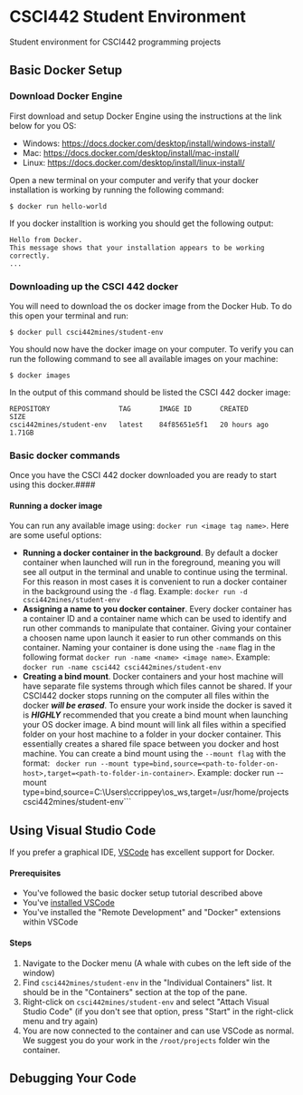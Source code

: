 # CSCI442 Student Environment
Student environment for CSCI442 programming projects
## Basic Docker Setup
### Download Docker Engine
First download and setup Docker Engine using the instructions at the link below for you OS:
- Windows: https://docs.docker.com/desktop/install/windows-install/
- Mac: https://docs.docker.com/desktop/install/mac-install/
- Linux: https://docs.docker.com/desktop/install/linux-install/

Open a new terminal on your computer and verify that your docker installation is working by running the following command:
```
$ docker run hello-world
```
If you docker installtion is working you should get the following output:
```
Hello from Docker.
This message shows that your installation appears to be working correctly.
...
```

### Downloading up the CSCI 442 docker
You will need to download the os docker image from the Docker Hub. To do this open your terminal and run:
```
$ docker pull csci442mines/student-env
```
You should now have the docker image on your computer. To verify you can run the following command to see all available images on your machine:
```
$ docker images
```
In the output of this command should be listed the CSCI 442 docker image:
```
REPOSITORY                 TAG       IMAGE ID       CREATED        SIZE
csci442mines/student-env   latest    84f85651e5f1   20 hours ago   1.71GB
```
### Basic docker commands
Once you have the CSCI 442 docker downloaded you are ready to start using this docker.####

#### Running a docker image
You can run any available image using: `docker run <image tag name>`. Here are some useful options:
- **Running a docker container in the background**. By default a docker container when launched will run in the foreground, meaning you will see all output in the terminal and unable to continue using the terminal. For this reason in most cases it is convenient to run a docker container in the background using the `-d` flag. Example: ```docker run -d csci442mines/student-env```
- **Assigning a name to you docker container**. Every docker container has a container ID and a container name which can be used to identify and run other commands to manipulate that container. Giving your container a choosen name upon launch it easier to run other commands on this container. Naming your container is done using the `-name` flag in the following format `docker run -name <name> <image name>`. Example: ```docker run -name csci442 csci442mines/student-env```
- **Creating a bind mount**. Docker containers and your host machine will have separate file systems through which files cannot be shared. If your CSCI442 docker stops running on the computer all files within the docker ***will be erased***. To ensure your work inside the docker is saved it is ***HIGHLY*** recommended that you create a bind mount when launching your OS docker image. A bind mount will link all files within a specified folder on your host machine to a folder in your docker container. This essentially creates a shared file space between you docker and host machine. You can create a bind mount using the `--mount flag` with the format: ` docker run --mount type=bind,source=<path-to-folder-on-host>,target=<path-to-folder-in-container>`. Example: docker run --mount type=bind,source=C:\Users\ccrippey\os_ws,target=/usr/home/projects csci442mines/student-env```


## Using Visual Studio Code
If you prefer a graphical IDE, [VSCode](https://code.visualstudio.com/) has excellent support for Docker. 

#### Prerequisites
- You've followed the basic docker setup tutorial described above
- You've [installed VSCode](https://code.visualstudio.com/)
- You've installed the "Remote Development" and "Docker" extensions within VSCode
#### Steps
1. Navigate to the Docker menu (A whale with cubes on the left side of the window)
2. Find `csci442mines/student-env` in the "Individual Containers" list. It should be in the "Containers" section at the top of the pane.
3. Right-click on `csci442mines/student-env` and select "Attach Visual Studio Code" (if you don't see that option, press "Start" in the right-click menu and try again)
4. You are now connected to the container and can use VSCode as normal. We suggest you do your work in the `/root/projects` folder win the container.
## Debugging Your Code
